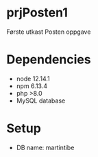 # prjPosten1
 Første utkast Posten oppgave

# Dependencies
* node 12.14.1
* npm 6.13.4
* php >8.0
* MySQL database

# Setup
*  DB name: martintibe